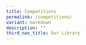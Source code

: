 ```yaml
---
title: Competitions
permalink: /competitions/
variant: markdown
description: ""
third_nav_title: Our Library
---
```

